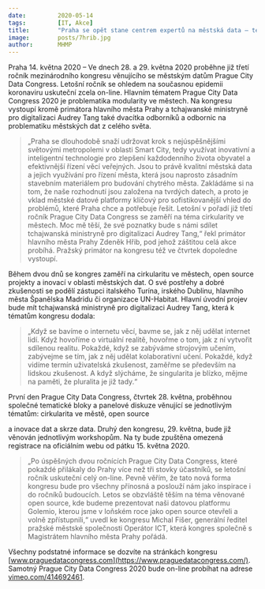 ```yaml
---
date:         2020-05-14
tags:         [IT, Akce]
title:        "Praha se opět stane centrem expertů na městská data – tentokrát on-line"
image: 	      posts/7hrib.jpg
author:       MHMP
---
```


Praha 14. května 2020 – Ve dnech 28. a 29. května 2020 proběhne již třetí ročník mezinárodního kongresu věnujícího se městským datům Prague City Data Congress. Letošní ročník se ohledem na současnou epidemii koronaviru uskuteční zcela on-line. Hlavním tématem Prague City Data Congress 2020 je problematika modularity ve městech. Na kongresu vystoupí kromě primátora hlavního města Prahy a tchajwanské ministryně pro digitalizaci Audrey Tang také dvacítka odborníků a odbornic na problematiku městských dat z celého světa.

> „Praha se dlouhodobě snaží udržovat krok s nejúspěšnějšími světovými metropolemi v oblasti Smart City, tedy využívat inovativní a inteligentní technologie pro zlepšení každodenního života obyvatel a efektivnější řízení věcí veřejných. Jsou to právě kvalitní městská data a jejich využívání pro řízení města, která jsou naprosto zásadním stavebním materiálem pro budování chytrého města. Zakládáme si na tom, že naše rozhodnutí jsou založena na tvrdých datech, a proto je vklad městské datové platformy klíčový pro sofistikovanější vhled do problémů, které Praha chce a potřebuje řešit. Letošní v pořadí již třetí ročník Prague City Data Congress se zaměří na téma cirkularity ve městech. Moc mě těší, že své poznatky bude s námi sdílet tchajwanská ministryně pro digitalizaci Audrey Tang,“ řekl primátor hlavního města Prahy Zdeněk Hřib, pod jehož záštitou celá akce probíhá. Pražský primátor na kongresu též ve čtvrtek dopoledne vystoupí.

Během dvou dnů se kongres zaměří na cirkularitu ve městech, open source projekty a inovací v oblasti městských dat. O své postřehy a dobré zkušenosti se podělí zástupci italského Turína, irského Dublinu, hlavního města Španělska Madridu či organizace UN-Habitat. Hlavní úvodní projev bude mít tchajwanská ministryně pro digitalizaci Audrey Tang, která k tématům kongresu dodala: 

> „Když se bavíme o internetu věcí, bavme se, jak z něj udělat internet lidí. Když hovoříme o virtuální realitě, hovořme o tom, jak z ní vytvořit sdílenou realitu. Pokaždé, když se zabýváme strojovým učením, zabývejme se tím, jak z něj udělat kolaborativní učení. Pokaždé, když vidíme termín uživatelská zkušenost, zaměřme se především na lidskou zkušenost. A když slýcháme, že singularita je blízko, mějme na paměti, že pluralita je již tady.“

První den Prague City Data Congress, čtvrtek 28. května, proběhnou společné tematické bloky a panelové diskuze věnující se jednotlivým tématům: cirkularita ve městě, open source

a inovace dat a skrze data. Druhý den kongresu, 29. května, bude již věnován jednotlivým workshopům. Na ty bude zpuštěna omezená registrace na oficiálním webu od pátku 15. května 2020.

> „Po úspěšných dvou ročnících Prague City Data Congress, které pokaždé přilákaly do Prahy více než tři stovky účastníků, se letošní ročník uskuteční celý on-line. Pevně věřím, že tato nová forma kongresu bude pro všechny přínosná a poslouží nám jako inspirace i do ročníků budoucích. Letos se obzvláště těším na téma věnované open source, kde budeme prezentovat naši datovou platformu Golemio, kterou jsme v loňském roce jako open source otevřeli a volně zpřístupnili,“ uvedl ke kongresu Michal Fišer, generální ředitel pražské městské společnosti Operátor ICT, která kongres společně s Magistrátem hlavního města Prahy pořádá.

Všechny podstatné informace se dozvíte na stránkách kongresu [www.praguedatacongress.com](https://www.praguedatacongress.com/). Samotný Prague City Data Congress 2020 bude on-line probíhat na adrese [vimeo.com/414692461](https://vimeo.com/414692461).


